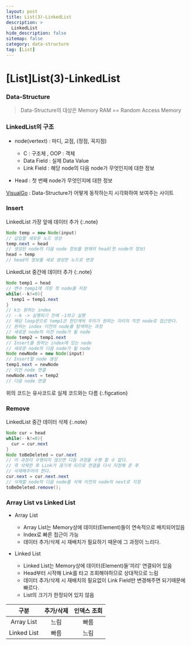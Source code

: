 ```yaml
---
layout: post
title: List(3)-LinkedList
description: >
  LinkedList
hide_description: false
sitemap: false
category: data-structure
tag: [List]
---
```


# [List]List(3)-LinkedList


### Data-Structure

> Data-Structure의 대상은 Memory
> RAM == Random Access Memory

### LinkedList의 구조

- node(vertext) : 마디, 교점, (정점, 꼭지점)
  - C : 구조체 , OOP : 객체
  - Data Field : 실제 Data Value
  - Link Field : 해당 node의 다음 node가 무엇인지에 대한 정보

- Head : 첫 번째 node가 무엇인지에 대한 정보

[VisualGo](https://visualgo,net) : Data-Structure가 어떻게 동작하는지 시각화하여 보여주는 사이트

### Insert

LinkedList 가장 앞에 데이터 추가
{:.note}

``` java
Node temp = new Node(input)
// 삽입할 새로운 노드 생성
temp.next = head
// 생성된 node의 다음 node 정보를 현재의 head(첫 node의 정보)
head = temp
// head의 정보를 새로 생성한 노드로 변경
```

LinkedList 중간에 데이터 추가
{:.note}

``` java
Node temp1 = head
// 변수 temp1에 가장 첫 node를 저장
while(--k!=0){
  temp1 = temp1.next
}
// k는 원하는 index
// --k -> 실행되기 전에 -1하고 실행
// 해당 loop문으로 temp1은 한단계씩 우리가 원하는 자리의 직전 node로 접근한다.
// 원하는 index 이전의 node를 탐색하는 과정
// 새로운 node의 이전 node가 될 node
Node temp2 = temp1.next
// Insert를 원하는 index에 있는 node
// 새로운 node의 다음 node가 될 node
Node newNode = new Node(input)
// Insert할 node 생성
temp1.next = newNode
// 이전 node 연결
newNode.next = temp2
// 다음 node 연결
```
위의 코드는 유사코드로 실제 코드와는 다름
{:.figcation}

### Remove

LinkedList  중간 데이터 삭제
{:.note}

``` java
Node cur = head
while(--k!=0){
  cur = cur.next
}
Node toBeDeleted = cur.next
// 이 과정이 수행되지 않으면 다음 과정을 수행 할 수 없다.
// 즉 삭제한 후 Link가 끊기게 되므로 연결을 다시 지정해 준 후
// 삭제해주어야 한다.
cur.next = cur.next.next
// 삭제할 node의 다음 node를 삭제 이전의 node의 next로 지정
toBeDeleted.remove();
```

### Array List vs Linked List

* Array List
  - Array List는 Memory상에 데이터(Element)들이 연속적으로 배치되어있음
  - Index로 빠른 접근이 가능
  - 데이터 추가/삭제 시 재배치가 필요하기 때문에 그 과정이 느리다.

* Linked List
  - Linked List는 Memory상에 데이터(Element)들'끼리' 연결되어 있음
  - Head부터 시작해 Link를 타고 조회해야하므로 상대적으로 느림
  - 데이터 추가/삭제 시 재배치의 필요없이 Link Field만 변경해주면 되기때문에 빠르다.
  - List의 크기가 한정되어 있지 않음

|    구분     | 추가/삭제 | 인덱스 조회 |
| :---------: | :-------: | :---------: |
| Array List  |   느림    |    빠름     |
| Linked List |   빠름    |    느림     |